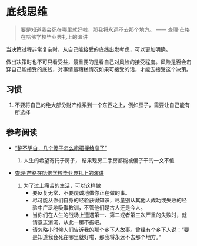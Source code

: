 # 底线思维

> 要是知道我会死在哪里就好啦，那我将永远不去那个地方。
> —— 查理·芒格在哈佛学校毕业典礼上的演讲

当决策过程非常复杂时，从自己能接受的底线出发考虑，可以更加明确。

做出决策时也不可只看受益，最重要的是看自己对风险的接受程度。风险是否会击穿自己能接受的底线，对事情最糟糕情况如果可接受的话，才能去接受这个决策。


## 习惯

1. 不要将自己的绝大部分财产维系到一个东西之上，例如房子，需要让自己能有所选择


## 参考阅读

+ [“整不明白，几个傻子怎么能把楼给崩了”](https://mp.weixin.qq.com/s/Q259bJLwSxEqHnrpDFNDzQ)
  
    1. 人生的希望寄托于房子， 结果现房二手房都能被傻子干的一文不值


+ [查理·芒格在哈佛学校毕业典礼上的演讲](https://www.madewill.com/master/university-speech-from-charlie-munger.html)

    1. 为了过上痛苦的生活，可以这样做
       - 要反复无常，不要虔诚地做你正在做的事。
       - 尽可能从你们自身的经验获得知识，尽量别从其他人成功或失败的经验中广泛地吸取教训，不管他们是古人还是今人。
       - 当你们在人生的战场上遭遇第一、第二或者第三次严重的失败时，就请意志消沉，从此一蹶不振吧。
       - 请忽略小时候人们告诉我的那个乡下人故事。曾经有个乡下人说：“要是知道我会死在哪里就好啦，那我将永远不去那个地方。”


